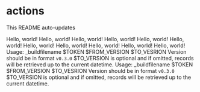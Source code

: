 # actions

This README auto-updates

<!-- Content below this line is auto-generated -->

Hello, world!
Hello, world!
Hello, world!
Hello, world!
Hello, world!
Hello, world!
Hello, world!
Hello, world!
Hello, world!
Hello, world!
Hello, world!
Usage: _buildfilename $TOKEN $FROM_VERSION $TO_VESRION 
Version should be in format `v0.3.0` 
 $TO_VERSION is optional and if omitted, records will be retrieved up to the current datetime.
Usage: _buildfilename $TOKEN $FROM_VERSION $TO_VESRION 
Version should be in format `v0.3.0` 
 $TO_VERSION is optional and if omitted, records will be retrieved up to the current datetime.

